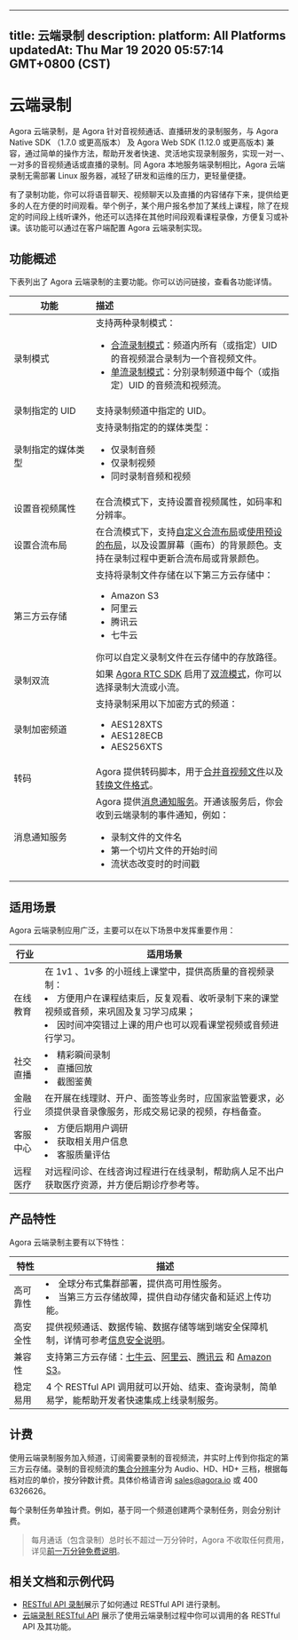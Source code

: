 
---
title: 云端录制
description: 
platform: All Platforms
updatedAt: Thu Mar 19 2020 05:57:14 GMT+0800 (CST)
---
# 云端录制
Agora 云端录制，是 Agora 针对音视频通话、直播研发的录制服务，与 Agora Native SDK （1.7.0 或更高版本） 及 Agora Web SDK (1.12.0 或更高版本) 兼容，通过简单的操作方法，帮助开发者快速、灵活地实现录制服务，实现一对一、一对多的音视频通话或直播的录制。同 Agora 本地服务端录制相比，Agora 云端录制无需部署 Linux 服务器，减轻了研发和运维的压力，更轻量便捷。

有了录制功能，你可以将语音聊天、视频聊天以及直播的内容储存下来，提供给更多的人在方便的时间观看。举个例子，某个用户报名参加了某线上课程，除了在规定的时间段上线听课外，他还可以选择在其他时间段观看课程录像，方便复习或补课。该功能可以通过在客户端配置 Agora 云端录制实现。

## 功能概述

下表列出了 Agora 云端录制的主要功能。你可以访问链接，查看各功能详情。

| <span style="white-space:nowrap;">&emsp;&emsp;&emsp;功能&emsp;&emsp;&emsp;</span>               | 描述                                                         |
| :----------------- | :----------------------------------------------------------- |
| 录制模式           | 支持两种录制模式：<ul><li>[合流录制模式](https://docs.agora.io/cn/cloud-recording/cloud_recording_composite_mode?platform=All%20PlatformsPlatforms)：频道内所有（或指定）UID 的音视频混合录制为一个音视频文件。</li><li>[单流录制模式](https://docs.agora.io/cn/cloud-recording/cloud_recording_individual_mode?platform=All%20Platforms)：分别录制频道中每个（或指定）UID 的音频流和视频流。</li></ul> |
| 录制指定的 UID      | 支持录制频道中指定的 UID。                                   |
| 录制指定的媒体类型 | 支持录制指定的的媒体类型：<ul><li>仅录制音频</li><li>仅录制视频</li><li>同时录制音频和视频</li></ul> |
| 设置音视频属性     | 在合流模式下，支持设置音视频属性，如码率和分辨率。           |
| 设置合流布局       | 在合流模式下，支持[自定义合流布局](https://docs.agora.io/cn/cloud-recording/cloud_recording_layout?platform=Linux#a-namecustoma%E8%87%AA%E5%AE%9A%E4%B9%89%E5%90%88%E6%B5%81%E5%B8%83%E5%B1%80)或[使用预设的布局](https://docs.agora.io/cn/cloud-recording/cloud_recording_layout?platform=Linux#a-namepredefineda%E9%80%89%E6%8B%A9%E9%A2%84%E8%AE%BE%E7%9A%84%E5%90%88%E6%B5%81%E5%B8%83%E5%B1%80%E6%A0%B7%E5%BC%8F)，以及设置屏幕（画布）的背景颜色。支持在录制过程中更新合流布局或背景颜色。 |
| 第三方云存储       | 支持将录制文件存储在以下第三方云存储中：<ul><li>Amazon S3</li><li>阿里云</li><li>腾讯云</li><li>七牛云</li></ul>  你可以自定义录制文件在云存储中的存放路径。|
| 录制双流           | 如果 [Agora RTC SDK](https://docs.agora.io/cn/Agora%20Platform/terms?platform=All%20Platforms#rtc-sdk) 启用了[双流模式](https://docs.agora.io/cn/Agora%20Platform/terms?platform=All%20Platforms#a-name-duala双流模式)，你可以选择录制大流或小流。 |
| 录制加密频道       | 支持录制采用以下加密方式的频道：<ul><li>AES128XTS</li><li>AES128ECB</li><li>AES256XTS</li></ul> |
| 转码           | Agora 提供转码脚本，用于[合并音视频文件](https://docs.agora.io/cn/cloud-recording/cloud_recording_merge_files?platform=All%20Platforms)以及[转换文件格式](https://docs.agora.io/cn/cloud-recording/cloud_recording_convert_format?platform=All%20Platforms)。 |
| 消息通知服务           | Agora 提供[消息通知服务](../../cn/cloud-recording/cloud_recording_callback_rest.md)。开通该服务后，你会收到云端录制的事件通知，例如：<ul><li>录制文件的文件名</li><li>第一个切片文件的开始时间</li><li>流状态改变时的时间戳</li></ul> |

## 适用场景

Agora 云端录制应用广泛，主要可以在以下场景中发挥重要作用：

| 行业     | 适用场景                                                     |
| -------- | ------------------------------------------------------------ |
| 在线教育 | 在 1v1 、1v多 的小班线上课堂中，提供高质量的音视频录制：<li>方便用户在课程结束后，反复观看、收听录制下来的课堂视频或音频，来巩固及复习学习成果；<li>因时间冲突错过上课的用户也可以观看课堂视频或音频进行学习。 |
| 社交直播 | <li>精彩瞬间录制<li>直播回放<li>截图鉴黄                                 |
| 金融行业 | 在开展在线理财、开户、面签等业务时，应国家监管要求，必须提供录音录像服务，形成交易记录的视频，存档备查。 |
| 客服中心 | <li>方便后期用户调研<li>获取相关用户信息<li>客服质量评估                 |
| 远程医疗 | 对远程问诊、在线咨询过程进行在线录制，帮助病人足不出户获取医疗资源，并方便后期诊疗参考等。 |

## 产品特性

Agora 云端录制主要有以下特性：

| 特性     | 描述                                                         |
| -------- | ------------------------------------------------------------ |
| 高可靠性 | <li>全球分布式集群部署，提供高可用性服务。</li><li>当第三方云存储故障，提供自动存储灾备和延迟上传功能。</li>                   |
| 高安全性 | 提供视频通话、数据传输、数据存储等端到端安全保障机制，详情可参考[信息安全说明](https://docs.agora.io/cn/Agora%20Platform/security)。 |
| 兼容性   | 支持第三方云存储：[七牛云](https://www.qiniu.com/products/kodo)、[阿里云](https://www.aliyun.com/product/oss)、[腾讯云](https://cloud.tencent.com/product/cos) 和 [Amazon S3](https://aws.amazon.com/cn/s3/?nc2=h_m1)。  |
| 稳定易用 | 4 个 RESTful API 调用就可以开始、结束、查询录制，简单易学，能帮助开发者快速集成上线录制服务。 |


## 计费

使用云端录制服务加入频道，订阅需要录制的音视频流，并实时上传到你指定的第三方云存储。录制的音视频流的[集合分辨率](https://docs.agora.io/cn/faq/video_billing#the-Recording-Aggregate-Resolution)分为 Audio、HD、HD+ 三档，根据每档对应的单价，按分钟数计费。具体价格请咨询 sales@agora.io 或 400 6326626。
	
每个录制任务单独计费。例如，基于同一个频道创建两个录制任务，则会分别计费。

> 每月通话（包含录制）总时长不超过一万分钟时，Agora 不收取任何费用，详见[前一万分钟免费说明](https://docs.agora.io/cn/faq/billing_free)。

## 相关文档和示例代码

- [RESTful API 录制](../../cn/cloud-recording/cloud_recording_rest.md)展示了如何通过 RESTful API 进行录制。
- [云端录制 RESTful API](../../cn/cloud-recording/cloud_recording_api_rest.md) 展示了使用云端录制过程中你可以调用的各 RESTful API 及其功能。



 

 
